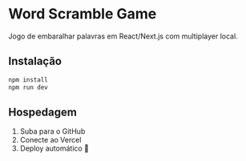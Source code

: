 # Word Scramble Game

Jogo de embaralhar palavras em React/Next.js com multiplayer local.

## Instalação

```bash
npm install
npm run dev
```

## Hospedagem

1. Suba para o GitHub
2. Conecte ao Vercel
3. Deploy automático 🎉